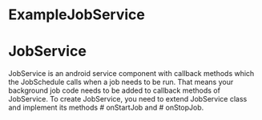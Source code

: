 # ExampleJobService

# JobService

JobService is an android service component with callback methods which the JobSchedule calls when a job needs to be run. That means your background job code needs to be added to callback methods of JobService. To create JobService, you need to extend JobService class and implement its methods # onStartJob and # onStopJob.
